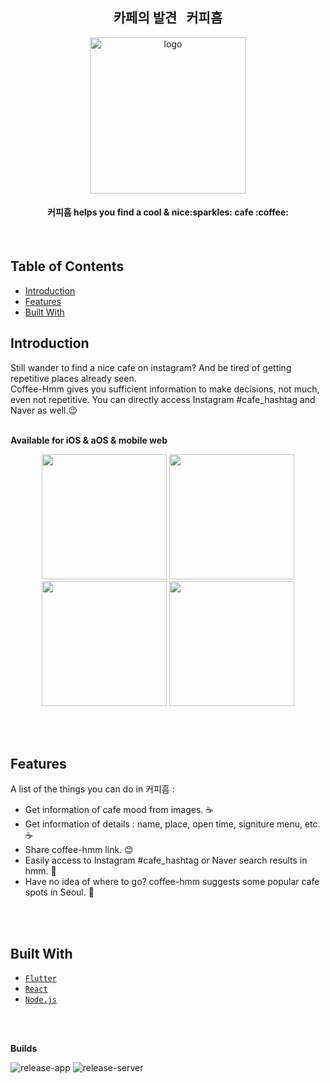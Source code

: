 <h2 align="center">카페의 발견 &nbsp; 커피흠</h2>
<p align="center">
  <a href="https://coffeehmm.com/">
    <img alt="logo" src="https://coffee-hmm-image.s3.ap-northeast-2.amazonaws.com/logo/logo.png" width="250" />
  </a>
</p>
<h4 align="center" >커피흠 helps you find a cool & nice:sparkles: cafe :coffee: </h4><br>


## Table of Contents

- [Introduction](#introduction)
- [Features](#features)
- [Built With](#built-with)


## Introduction
  Still wander to find a nice cafe on instagram? And be tired of getting repetitive places already seen.<br>
  Coffee-Hmm gives you sufficient information to make decisions, not much, even not repetitive. You can directly access Instagram #cafe_hashtag and Naver as well.:wink: <br><br>

**Available for iOS & aOS & mobile web**

<p align="center">
  <img src="https://user-images.githubusercontent.com/40883884/153735461-2697fce0-6459-46d8-814c-451d857d616c.png" width="200" />
  <img src="https://user-images.githubusercontent.com/40883884/153735442-aed8ce41-d055-427b-b9d1-8b8aaa93cc5e.png" width="200" />   <img src="https://user-images.githubusercontent.com/40883884/153735431-ae133c1f-afad-42ad-b2ac-2e66fdd3c215.png" width="200" />   <img src="https://user-images.githubusercontent.com/40883884/153735446-8f57b38b-93a4-463f-a615-647bfa5ea48e.png" width="200" /> 
</p>
<br>
<br>

## Features
A list of the things you can do in 커피흠 :

* Get information of cafe mood from images. :coffee:
* Get information of details : name, place, open time, signiture menu, etc. :coffee:
* Share coffee-hmm link. :blush:
* Easily access to Instagram #cafe_hashtag or Naver search results in hmm. :rocket:
* Have no idea of where to go? coffee-hmm suggests some popular cafe spots in Seoul. :gift:
<br>
<br>

## Built With
* [`Flutter`](https://www.flutter.dev/)
* [`React`](https://reactjs.org/)
* [`Node.js`](https://nodejs.org/)

<br>
<br>

**Builds**

![release-app](https://github.com/inhibitor1217/coffee-hmm/workflows/release-app/badge.svg)
![release-server](https://github.com/inhibitor1217/coffee-hmm/workflows/release-server/badge.svg)
